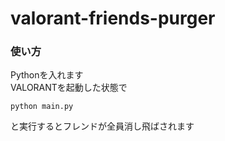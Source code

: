 ﻿# valorant-friends-purger

### 使い方
Pythonを入れます  
VALORANTを起動した状態で
```
python main.py
```
と実行するとフレンドが全員消し飛ばされます
